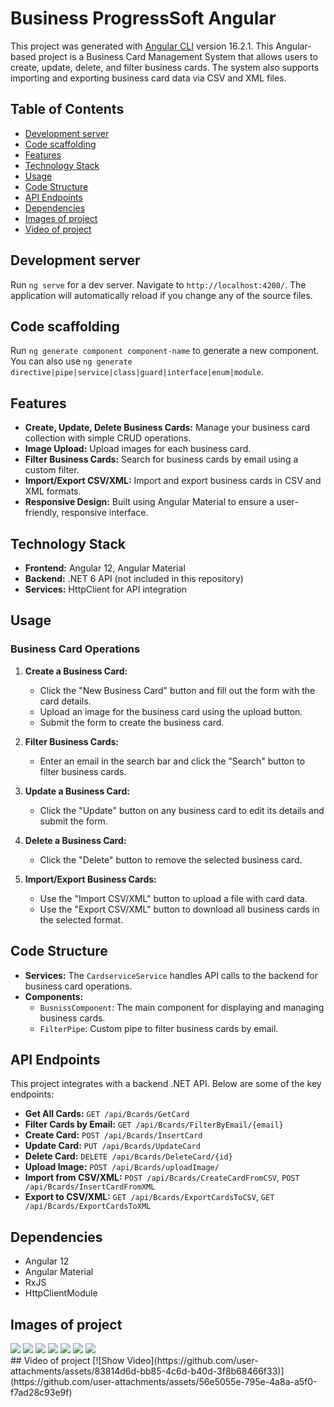 # Business ProgressSoft Angular

This project was generated with [Angular CLI](https://github.com/angular/angular-cli) version 16.2.1.
This Angular-based project is a Business Card Management System that allows users to create, update, delete, and filter business cards. The system also supports importing and exporting business card data via CSV and XML files.

## Table of Contents
- [Development server](#Development)
- [Code scaffolding](#Codescaffolding)
- [Features](#Features)
- [Technology Stack](#Technology)
- [Usage](#Usage)
- [Code Structure](#Codestructure)
- [API Endpoints](#Endpoints)
- [Dependencies](#Dependencies)
- [Images of project](#images)
- [Video of project](#video)



## Development server

Run `ng serve` for a dev server. Navigate to `http://localhost:4200/`. The application will automatically reload if you change any of the source files.

## Code scaffolding

Run `ng generate component component-name` to generate a new component. You can also use `ng generate directive|pipe|service|class|guard|interface|enum|module`.

## Features

- **Create, Update, Delete Business Cards:** Manage your business card collection with simple CRUD operations.
- **Image Upload:** Upload images for each business card.
- **Filter Business Cards:** Search for business cards by email using a custom filter.
- **Import/Export CSV/XML:** Import and export business cards in CSV and XML formats.
- **Responsive Design:** Built using Angular Material to ensure a user-friendly, responsive interface.

## Technology Stack

- **Frontend:** Angular 12, Angular Material
- **Backend:** .NET 6 API (not included in this repository)
- **Services:** HttpClient for API integration

## Usage

### Business Card Operations

1. **Create a Business Card:**
   - Click the "New Business Card" button and fill out the form with the card details.
   - Upload an image for the business card using the upload button.
   - Submit the form to create the business card.

2. **Filter Business Cards:**
   - Enter an email in the search bar and click the "Search" button to filter business cards.

3. **Update a Business Card:**
   - Click the "Update" button on any business card to edit its details and submit the form.

4. **Delete a Business Card:**
   - Click the "Delete" button to remove the selected business card.

5. **Import/Export Business Cards:**
   - Use the "Import CSV/XML" button to upload a file with card data.
   - Use the "Export CSV/XML" button to download all business cards in the selected format.
## Code Structure

- **Services:** The `CardserviceService` handles API calls to the backend for business card operations.
- **Components:** 
  - `BusnissComponent`: The main component for displaying and managing business cards.
  - `FilterPipe`: Custom pipe to filter business cards by email.
## API Endpoints

This project integrates with a backend .NET API. Below are some of the key endpoints:

- **Get All Cards:** `GET /api/Bcards/GetCard`
- **Filter Cards by Email:** `GET /api/Bcards/FilterByEmail/{email}`
- **Create Card:** `POST /api/Bcards/InsertCard`
- **Update Card:** `PUT /api/Bcards/UpdateCard`
- **Delete Card:** `DELETE /api/Bcards/DeleteCard/{id}`
- **Upload Image:** `POST /api/Bcards/uploadImage/`
- **Import from CSV/XML:** `POST /api/Bcards/CreateCardFromCSV`, `POST /api/Bcards/InsertCardFromXML`
- **Export to CSV/XML:** `GET /api/Bcards/ExportCardsToCSV`, `GET /api/Bcards/ExportCardsToXML`

## Dependencies

- Angular 12
- Angular Material
- RxJS
- HttpClientModule

## Images of project
<div>
  <img src="https://github.com/user-attachments/assets/83814d6d-bb85-4c6d-b40d-3f8b68466f33">
  <img src="https://github.com/user-attachments/assets/34e06bb5-bfa5-416f-bb21-069b9bb80454">
  <img src="https://github.com/user-attachments/assets/0e877205-3128-48dc-8742-f62697f9d761">
  <img src="https://github.com/user-attachments/assets/2233b0c6-1c6c-49c6-9e53-df079d53f4d0">
  <img src="https://github.com/user-attachments/assets/353906f5-6a7f-4b60-8ebb-4740b1e993d2">
  <img src="https://github.com/user-attachments/assets/672b532d-f806-4c30-94e1-d9db03e610f0">
  <img src="https://github.com/user-attachments/assets/99672032-1a00-4e51-b0b2-01af9acc2204">
  
</div>
## Video of project
[![Show Video](https://github.com/user-attachments/assets/83814d6d-bb85-4c6d-b40d-3f8b68466f33)](https://github.com/user-attachments/assets/56e5055e-795e-4a8a-a5f0-f7ad28c93e9f)
